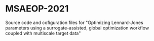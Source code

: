 # MSAEOP-2021
Source code and cofiguration files for "Optimizing Lennard-Jones parameters using a surrogate-assisted, global optimization workflow coupled with multiscale target data"
